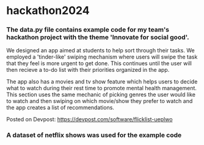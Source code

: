 # hackathon2024

### The data.py file contains example code for my team's hackathon project with the theme 'Innovate for social good'. 

We designed an app aimed at students to help sort through their tasks. We employed a 'tinder-like' swiping mechanism where users will swipe the task that they feel is more urgent to get done. This continues until the user will then recieve a to-do list with their priorities organized in the app. 

The app also has a movies and tv show feature which helps users to decide what to watch during their rest time to promote mental health management. This section uses the same mechanic of picking genres the user would like to watch and then swiping on which movie/show they prefer to watch and the app creates a list of recommendations. 

Posted on Devpost: https://devpost.com/software/flicklist-ueplwo

### A dataset of netflix shows was used for the example code

